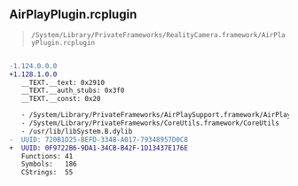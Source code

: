 ## AirPlayPlugin.rcplugin

> `/System/Library/PrivateFrameworks/RealityCamera.framework/AirPlayPlugin.rcplugin`

```diff

-1.124.0.0.0
+1.128.1.0.0
   __TEXT.__text: 0x2910
   __TEXT.__auth_stubs: 0x3f0
   __TEXT.__const: 0x20

   - /System/Library/PrivateFrameworks/AirPlaySupport.framework/AirPlaySupport
   - /System/Library/PrivateFrameworks/CoreUtils.framework/CoreUtils
   - /usr/lib/libSystem.B.dylib
-  UUID: 720B1D25-BEFD-334B-A017-79348957D0C8
+  UUID: 0F9722B6-9DA1-34CB-B42F-1D13437E176E
   Functions: 41
   Symbols:   186
   CStrings:  55

```
